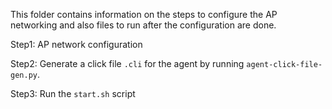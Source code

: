 This folder contains information on the steps to configure the AP networking and also files to run after the configuration are done.

Step1: AP network configuration

Step2: Generate a click file `.cli` for the agent by running `agent-click-file-gen.py`.

Step3: Run the `start.sh` script 

